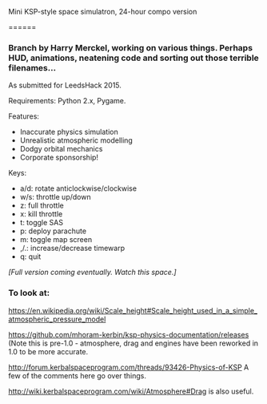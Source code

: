 Mini KSP-style space simulatron, 24-hour compo version

======

### Branch by Harry Merckel, working on various things. Perhaps HUD, animations, neatening code and sorting out those terrible filenames...

As submitted for LeedsHack 2015.

Requirements: Python 2.x, Pygame.

Features:
* Inaccurate physics simulation
* Unrealistic atmospheric modelling
* Dodgy orbital mechanics
* Corporate sponsorship!

Keys:
* a/d: rotate anticlockwise/clockwise
* w/s: throttle up/down
* z: full throttle
* x: kill throttle
* t: toggle SAS
* p: deploy parachute
* m: toggle map screen
* ,/.: increase/decrease timewarp
* q: quit

*[Full version coming eventually.  Watch this space.]*

### To look at:

https://en.wikipedia.org/wiki/Scale_height#Scale_height_used_in_a_simple_atmospheric_pressure_model

https://github.com/mhoram-kerbin/ksp-physics-documentation/releases (Note this is pre-1.0 - atmosphere, drag and engines have been reworked in 1.0 to be more accurate.

http://forum.kerbalspaceprogram.com/threads/93426-Physics-of-KSP A few of the comments here go over things.

http://wiki.kerbalspaceprogram.com/wiki/Atmosphere#Drag is also useful.